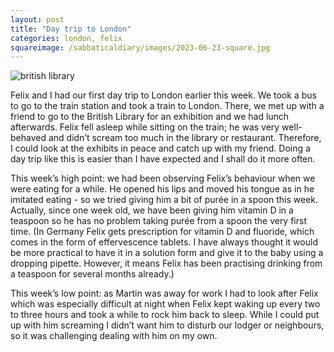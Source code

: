 ```yaml
---
layout: post
title: "Day trip to London"
categories: london, felix
squareimage: /sabbaticaldiary/images/2023-06-23-square.jpg
---
```

<img src="/sabbaticaldiary/images/2023-06-23.jpg" alt="british library" class="center">

Felix and I had our first day trip to London earlier this week. We took a bus to go to the train station and took a train to London. There, we met up with a friend to go to the British Library for an exhibition and we had lunch afterwards. Felix fell asleep while sitting on the train; he was very well-behaved and didn’t scream too much in the library or restaurant. Therefore, I could look at the exhibits in peace and catch up with my friend. Doing a day trip like this is easier than I have expected and I shall do it more often. 

This week’s high point: we had been observing Felix’s behaviour when we were eating for a while. He opened his lips and moved his tongue as in he imitated eating - so we tried giving him a bit of purée in a spoon this week. Actually, since one week old, we have been giving him vitamin D in a teaspoon so he has no problem taking purée from a spoon the very first time. (In Germany Felix gets prescription for vitamin D and fluoride, which comes in the form of effervescence tablets. I have always thought it would be more practical to have it in a solution form and give it to the baby using a dropping pipette. However, it means Felix has been practising drinking from a teaspoon for several months already.)

This week’s low point: as Martin was away for work I had to look after Felix which was especially difficult at night when Felix kept waking up every two to three hours and took a while to rock him back to sleep. While I could put up with him screaming I didn’t want him to disturb our lodger or neighbours, so it was challenging dealing with him on my own. 